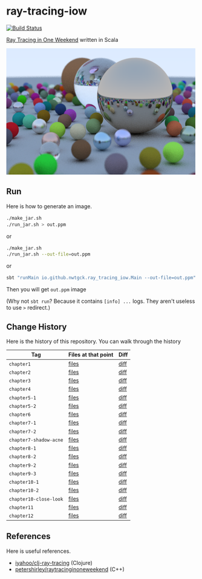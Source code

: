 # ray-tracing-iow
[![Build Status](https://travis-ci.com/nwtgck/ray-tracing-iow-scala.svg?token=TuxNpqznwwyy7hyJwBVm&branch=master)](https://travis-ci.com/nwtgck/ray-tracing-iow-scala)

[Ray Tracing in One Weekend](http://in1weekend.blogspot.jp/2016/01/ray-tracing-in-one-weekend.html) written in Scala


<img src='image_logs/pngs/chapter12.png' width='500duy '>

## Run

Here is how to generate an image.

```bash
./make_jar.sh
./run_jar.sh > out.ppm
```

or

```bash
./make_jar.sh
./run_jar.sh --out-file=out.ppm
```

or

```bash
sbt "runMain io.github.nwtgck.ray_tracing_iow.Main --out-file=out.ppm"
```

Then you will get `out.ppm` image


(Why not `sbt run`? Because it contains `[info] ...` logs. They aren't useless to use `>` redirect.)

## Change History

Here is the history of this repository. You can walk through the history

<!-- AUTO GEN by autogen_scripts/gen_history_md.rb -->
|Tag|Files at that point|Diff
|---|---|---|
|`chapter1`| [files](https://github.com/nwtgck/ray-tracing-iow-scala/tree/chapter1) | [diff](https://github.com/nwtgck/ray-tracing-iow-scala/compare/a8adeebcff16a343c62f2d318e263decd688ed28...chapter1)|
|`chapter2`| [files](https://github.com/nwtgck/ray-tracing-iow-scala/tree/chapter2) | [diff](https://github.com/nwtgck/ray-tracing-iow-scala/compare/chapter1...chapter2)|
|`chapter3`| [files](https://github.com/nwtgck/ray-tracing-iow-scala/tree/chapter3) | [diff](https://github.com/nwtgck/ray-tracing-iow-scala/compare/chapter2...chapter3)|
|`chapter4`| [files](https://github.com/nwtgck/ray-tracing-iow-scala/tree/chapter4) | [diff](https://github.com/nwtgck/ray-tracing-iow-scala/compare/chapter3...chapter4)|
|`chapter5-1`| [files](https://github.com/nwtgck/ray-tracing-iow-scala/tree/chapter5-1) | [diff](https://github.com/nwtgck/ray-tracing-iow-scala/compare/chapter4...chapter5-1)|
|`chapter5-2`| [files](https://github.com/nwtgck/ray-tracing-iow-scala/tree/chapter5-2) | [diff](https://github.com/nwtgck/ray-tracing-iow-scala/compare/chapter5-1...chapter5-2)|
|`chapter6`| [files](https://github.com/nwtgck/ray-tracing-iow-scala/tree/chapter6) | [diff](https://github.com/nwtgck/ray-tracing-iow-scala/compare/chapter5-2...chapter6)|
|`chapter7-1`| [files](https://github.com/nwtgck/ray-tracing-iow-scala/tree/chapter7-1) | [diff](https://github.com/nwtgck/ray-tracing-iow-scala/compare/chapter6...chapter7-1)|
|`chapter7-2`| [files](https://github.com/nwtgck/ray-tracing-iow-scala/tree/chapter7-2) | [diff](https://github.com/nwtgck/ray-tracing-iow-scala/compare/chapter7-1...chapter7-2)|
|`chapter7-shadow-acne`| [files](https://github.com/nwtgck/ray-tracing-iow-scala/tree/chapter7-shadow-acne) | [diff](https://github.com/nwtgck/ray-tracing-iow-scala/compare/chapter7-2...chapter7-shadow-acne)|
|`chapter8-1`| [files](https://github.com/nwtgck/ray-tracing-iow-scala/tree/chapter8-1) | [diff](https://github.com/nwtgck/ray-tracing-iow-scala/compare/chapter7-shadow-acne...chapter8-1)|
|`chapter8-2`| [files](https://github.com/nwtgck/ray-tracing-iow-scala/tree/chapter8-2) | [diff](https://github.com/nwtgck/ray-tracing-iow-scala/compare/chapter8-1...chapter8-2)|
|`chapter9-2`| [files](https://github.com/nwtgck/ray-tracing-iow-scala/tree/chapter9-2) | [diff](https://github.com/nwtgck/ray-tracing-iow-scala/compare/chapter8-2...chapter9-2)|
|`chapter9-3`| [files](https://github.com/nwtgck/ray-tracing-iow-scala/tree/chapter9-3) | [diff](https://github.com/nwtgck/ray-tracing-iow-scala/compare/chapter9-2...chapter9-3)|
|`chapter10-1`| [files](https://github.com/nwtgck/ray-tracing-iow-scala/tree/chapter10-1) | [diff](https://github.com/nwtgck/ray-tracing-iow-scala/compare/chapter9-3...chapter10-1)|
|`chapter10-2`| [files](https://github.com/nwtgck/ray-tracing-iow-scala/tree/chapter10-2) | [diff](https://github.com/nwtgck/ray-tracing-iow-scala/compare/chapter10-1...chapter10-2)|
|`chapter10-close-look`| [files](https://github.com/nwtgck/ray-tracing-iow-scala/tree/chapter10-close-look) | [diff](https://github.com/nwtgck/ray-tracing-iow-scala/compare/chapter10-2...chapter10-close-look)|
|`chapter11`| [files](https://github.com/nwtgck/ray-tracing-iow-scala/tree/chapter11) | [diff](https://github.com/nwtgck/ray-tracing-iow-scala/compare/chapter10-close-look...chapter11)|
|`chapter12`| [files](https://github.com/nwtgck/ray-tracing-iow-scala/tree/chapter12) | [diff](https://github.com/nwtgck/ray-tracing-iow-scala/compare/chapter11...chapter12)|


## References

Here is useful references.

* [iyahoo/clj-ray-tracing](https://github.com/iyahoo/clj-ray-tracing) (Clojure)
* [petershirley/raytracinginoneweekend](https://github.com/petershirley/raytracinginoneweekend) (C++)